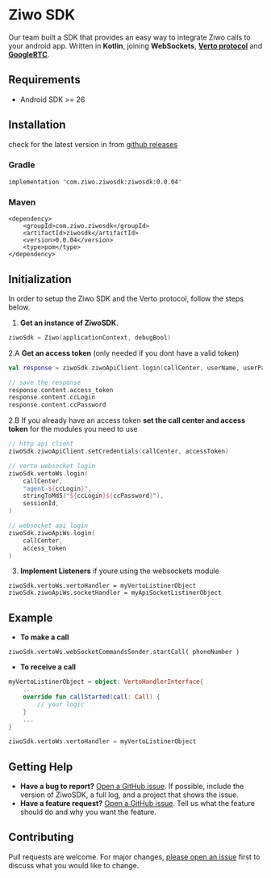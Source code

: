 # Ziwo SDK

Our team built a SDK that provides an easy way to integrate Ziwo calls to your android app. Written in **Kotlin**, joining **WebSockets**, **[Verto protocol](https://evoluxbr.github.io/verto-docs/)** and **[GoogleRTC](https://webrtc.org/)**.

## Requirements
- Android SDK >= 26

## Installation

check for the latest version in from [github releases](https://github.com/ASWATFZLLC/android-ziwo-sdk/releases)

### Gradle
```
implementation 'com.ziwo.ziwosdk:ziwosdk:0.0.04'
```

### Maven
```
<dependency>
	<groupId>com.ziwo.ziwosdk</groupId>
	<artifactId>ziwosdk</artifactId>
	<version>0.0.04</version>
	<type>pom</type>
</dependency>
```

## Initialization

In order to setup the Ziwo SDK and the Verto protocol, follow the steps below.

1. **Get an instance of ZiwoSDK**.

```kotlin
ziwoSdk = Ziwo(applicationContext, debugBool)
```

2.A **Get an access token** (only needed if you dont have a valid token)

```kotlin
val response = ziwoSdk.ziwoApiClient.login(callCenter, userName, userPassword)

// save the response
response.content.access_token
response.content.ccLogin
response.content.ccPassword
```

2.B If you already have an access token **set the call center and access token** for the modules you need to use

```kotlin
// http api client
ziwoSdk.ziwoApiClient.setCredentials(callCenter, accessToken)

// verto websocket login
ziwoSdk.vertoWs.login(
    callCenter,
    "agent-${ccLogin}",
    stringToMd5("${ccLogin}${ccPassword}"),
    sessionId,
)

// websocket api login
ziwoSdk.ziwoApiWs.login(
    callCenter,
    access_token
)
```

3. **Implement Listeners** if youre using the websockets module
```
ziwoSdk.vertoWs.vertoHandler = myVertoListinerObject
ziwoSdk.ziwoApiWs.socketHandler = myApiSocketListinerObject
```


## Example

- **To make a call**
```
ziwoSdk.vertoWs.webSocketCommandsSender.startCall( phoneNumber )
```

- **To receive a call**

``` kotlin
myVertoListinerObject = object: VertoHandlerInterface{
    ...
    override fun callStarted(call: Call) {
        // your logic
    }
    ...
}

ziwoSdk.vertoWs.vertoHandler = myVertoListinerObject
```

## Getting Help

- **Have a bug to report?** [Open a GitHub issue](https://github.com/ASWATFZLLC/android-ziwo-sdk/issues). If possible, include the version of ZiwoSDK, a full log, and a project that shows the issue.
- **Have a feature request?** [Open a GitHub issue](https://github.com/ASWATFZLLC/android-ziwo-sdk/issues). Tell us what the feature should do and why you want the feature.


## Contributing
Pull requests are welcome. For major changes, [please open an issue](https://github.com/ASWATFZLLC/android-ziwo-sdk/issues) first to discuss what you would like to change.

